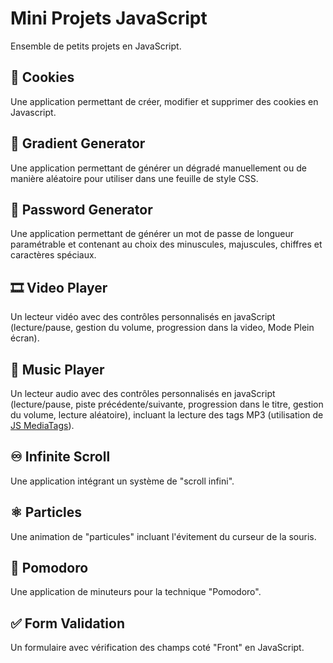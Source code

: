 # Mini Projets JavaScript
Ensemble de petits projets en JavaScript.

## 🍪 Cookies
Une application permettant de créer, modifier et supprimer des cookies en Javascript.

## 🌈 Gradient Generator
Une application permettant de générer un dégradé manuellement ou de manière aléatoire pour utiliser dans une feuille de style CSS.

## 🔑 Password Generator
Une application permettant de générer un mot de passe de longueur paramétrable et contenant au choix des minuscules, majuscules, chiffres et caractères spéciaux.

## 🎞️ Video Player
Un lecteur vidéo avec des contrôles personnalisés en javaScript (lecture/pause, gestion du volume, progression dans la video, Mode Plein écran).

## 🎵 Music Player
Un lecteur audio avec des contrôles personnalisés en javaScript (lecture/pause, piste précédente/suivante, progression dans le titre, gestion du volume, lecture aléatoire), incluant la lecture des tags MP3 (utilisation de [JS MediaTags](https://github.com/aadsm/jsmediatags)).

## ♾️ Infinite Scroll
Une application intégrant un système de "scroll infini".

## ⚛️ Particles
Une animation de "particules" incluant l'évitement du curseur de la souris.

## 🍅 Pomodoro
Une application de minuteurs pour la technique "Pomodoro".

## ✅ Form Validation
Un formulaire avec vérification des champs coté "Front" en JavaScript.